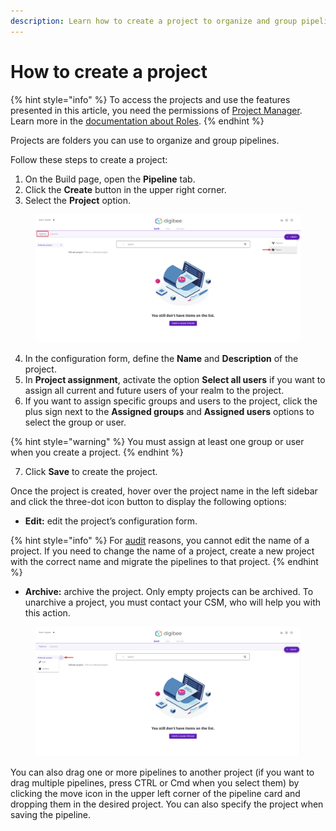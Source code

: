 ```yaml
---
description: Learn how to create a project to organize and group pipelines.
---
```


# How to create a project

{% hint style="info" %}
To access the projects and use the features presented in this article, you need the permissions of [Project Manager](https://docs.digibee.com/documentation/administration/new-access-control/access-control-roles#system-roles). Learn more in the [documentation about Roles](https://docs.digibee.com/documentation/administration/new-access-control/access-control-roles).
{% endhint %}

Projects are folders you can use to organize and group pipelines.

Follow these steps to create a project:

1. On the Build page, open the **Pipeline** tab.
2. Click the **Create** button in the upper right corner.
3. Select the **Project** option.

<figure><img src="../../.gitbook/assets/create-project-1.png" alt=""><figcaption></figcaption></figure>

4. In the configuration form, define the **Name** and **Description** of the project.
5. In **Project assignment**, activate the option **Select all users** if you want to assign all current and future users of your realm to the project.
6. If you want to assign specific groups and users to the project, click the plus sign next to the **Assigned groups** and **Assigned users** options to select the group or user.

{% hint style="warning" %}
You must assign at least one group or user when you create a project.
{% endhint %}

7. Click **Save** to create the project.

Once the project is created, hover over the project name in the left sidebar and click the three-dot icon button to display the following options:

* **Edit:** edit the project’s configuration form.

{% hint style="info" %}
For [audit](https://docs.digibee.com/documentation/administration/audit) reasons, you cannot edit the name of a project. If you need to change the name of a project, create a new project with the correct name and migrate the pipelines to that project.
{% endhint %}

* **Archive:** archive the project. Only empty projects can be archived. To unarchive a project, you must contact your CSM, who will help you with this action.

<figure><img src="../../.gitbook/assets/create-project-2.png" alt="The &#x22;Edit&#x22; and &#x22;Archive&#x22; buttons appear on the pipelines screen when you click the three-dot icon button."><figcaption></figcaption></figure>

You can also drag one or more pipelines to another project (if you want to drag multiple pipelines, press CTRL or Cmd when you select them) by clicking the move icon in the upper left corner of the pipeline card and dropping them in the desired project. You can also specify the project when saving the pipeline.
